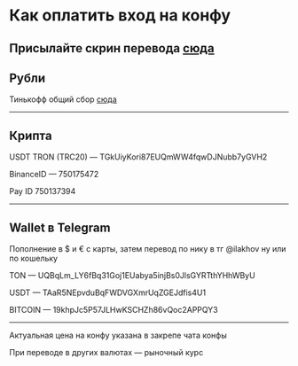 # Как оплатить вход на конфу
## Присылайте скрин перевода [сюда](https://t.me/OldOleg)

## Рубли

Тинькофф общий сбор [сюда](https://www.tinkoff.ru/cf/8QazJeRi5b6)

---

## Крипта

USDT TRON (TRC20) — TGkUiyKori87EUQmWW4fqwDJNubb7yGVH2

BinanceID — 750175472

Pay ID 750137394

---
## Wallet в Telegram

Пополнение в $ и € с карты, затем перевод по нику в тг @ilakhov ну или по кошельку

TON — UQBqLm_LY6fBq31Goj1EUabya5injBs0JlsGYRTthYHhWByU

USDT — TAaR5NEpvduBqFWDVGXmrUqZGEJdfis4U1

BITCOIN — 19khpJc5P57JLHwKSCHZh86vQoc2APPQY3

---
Актуальная цена на конфу указана в закрепе чата конфы

При переводе в других валютах — рыночный курс
